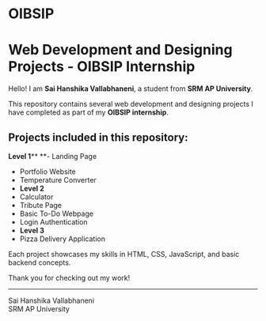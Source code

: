 # OIBSIP

# Web Development and Designing Projects - OIBSIP Internship

Hello! I am **Sai Hanshika Vallabhaneni**, a student from **SRM AP University**.

This repository contains several web development and designing projects I have completed as part of my **OIBSIP internship**. 

## Projects included in this repository:

 **Level 1****
**- Landing Page  
- Portfolio Website  
- Temperature Converter  
- **Level 2**
-  Calculator  
- Tribute Page  
- Basic To-Do Webpage  
- Login Authentication  
- **Level 3**
- Pizza Delivery Application  

Each project showcases my skills in HTML, CSS, JavaScript, and basic backend concepts.

Thank you for checking out my work!

---
Sai Hanshika Vallabhaneni  
SRM AP University  

